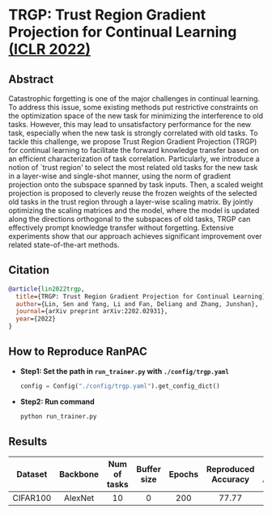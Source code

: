 # TRGP: Trust Region Gradient Projection for Continual Learning [(ICLR 2022)](https://arxiv.org/abs/2202.02931)

## Abstract
Catastrophic forgetting is one of the major challenges in continual learning. To address this issue, some existing methods put restrictive constraints on the optimization space of the new task for minimizing the interference to old tasks. However, this may lead to unsatisfactory performance for the new task, especially when the new task is strongly correlated with old tasks. To tackle this challenge, we propose Trust Region Gradient Projection (TRGP) for continual learning to facilitate the forward knowledge transfer based on an efficient characterization of task correlation. Particularly, we introduce a notion of `trust region' to select the most related old tasks for the new task in a layer-wise and single-shot manner, using the norm of gradient projection onto the subspace spanned by task inputs. Then, a scaled weight projection is proposed to cleverly reuse the frozen weights of the selected old tasks in the trust region through a layer-wise scaling matrix. By jointly optimizing the scaling matrices and the model, where the model is updated along the directions orthogonal to the subspaces of old tasks, TRGP can effectively prompt knowledge transfer without forgetting. Extensive experiments show that our approach achieves significant improvement over related state-of-the-art methods.

## Citation

```bibtex
@article{lin2022trgp,
  title={TRGP: Trust Region Gradient Projection for Continual Learning},
  author={Lin, Sen and Yang, Li and Fan, Deliang and Zhang, Junshan},
  journal={arXiv preprint arXiv:2202.02931},
  year={2022}
}
```

## How to Reproduce RanPAC

- **Step1: Set the path in `run_trainer.py` with `./config/trgp.yaml`**
  ```python
  config = Config("./config/trgp.yaml").get_config_dict()
  ```
- **Step2: Run command**
  ```python
  python run_trainer.py
  ```

## Results

| Dataset  | Backbone | Num of tasks | Buffer size | Epochs | Reproduced Accuracy |  Reported Accuracy  |
| :------: | :------: | :----------: | :---------: | :----: | :-----------------: | :-----------------: |
| CIFAR100 | AlexNet  |      10      |      0      |   200  |        77.77        |        74.49        |

